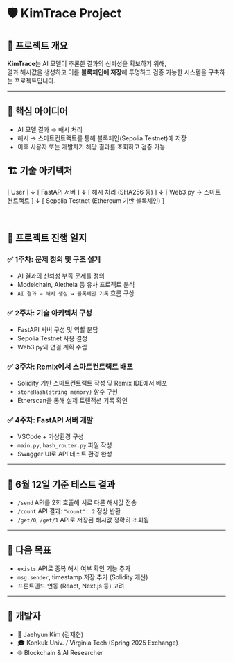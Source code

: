 # 🛡️ KimTrace Project

## 🎯 프로젝트 개요

**KimTrace**는 AI 모델이 추론한 결과의 신뢰성을 확보하기 위해,  
결과 해시값을 생성하고 이를 **블록체인에 저장**해 투명하고 검증 가능한 시스템을 구축하는 프로젝트입니다.

---

## 🧠 핵심 아이디어

- AI 모델 결과 → 해시 처리  
- 해시 → 스마트컨트랙트를 통해 블록체인(Sepolia Testnet)에 저장  
- 이후 사용자 또는 개발자가 해당 결과를 조회하고 검증 가능  



## 🏗️ 기술 아키텍처


[ User ]
   ↓
[ FastAPI 서버 ]
   ↓
[ 해시 처리 (SHA256 등) ]
   ↓
[ Web3.py → 스마트컨트랙트 ]
   ↓
[ Sepolia Testnet (Ethereum 기반 블록체인) ]  

<br>


## 📅 프로젝트 진행 일지

### ✅ 1주차: 문제 정의 및 구조 설계
- AI 결과의 신뢰성 부족 문제를 정의
- Modelchain, Aletheia 등 유사 프로젝트 분석
- `AI 결과 → 해시 생성 → 블록체인 기록` 흐름 구상

### ✅ 2주차: 기술 아키텍처 구성
- FastAPI 서버 구성 및 역할 분담
- Sepolia Testnet 사용 결정
- Web3.py와 연결 계획 수립

### ✅ 3주차: Remix에서 스마트컨트랙트 배포
- Solidity 기반 스마트컨트랙트 작성 및 Remix IDE에서 배포
- `storeHash(string memory)` 함수 구현
- Etherscan을 통해 실제 트랜잭션 기록 확인

### ✅ 4주차: FastAPI 서버 개발
- VSCode + 가상환경 구성
- `main.py`, `hash_router.py` 파일 작성
- Swagger UI로 API 테스트 환경 완성

---

## 🧪 6월 12일 기준 테스트 결과

- `/send` API를 2회 호출해 서로 다른 해시값 전송  
- `/count` API 결과: `"count": 2` 정상 반환  
- `/get/0`, `/get/1` API로 저장된 해시값 정확히 조회됨

---

## 📌 다음 목표

- `exists` API로 중복 해시 여부 확인 기능 추가
- `msg.sender`, timestamp 저장 추가 (Solidity 개선)
- 프론트엔드 연동 (React, Next.js 등) 고려

---

## 🙌 개발자

- 👤 Jaehyun Kim (김재현)  
- 🎓 Konkuk Univ. / Virginia Tech (Spring 2025 Exchange)  
- 🌐 Blockchain & AI Researcher  
